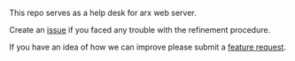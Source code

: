 This repo serves as a help desk for arx web server. 

Create an [issue](https://github.com/bionmr-spbu/arx-troubleshooting/issues/new?assignees=&labels=&template=bug_report.md&title=) if you faced any trouble with the refinement procedure. 

If you have an idea of how we can improve please submit a [feature request](https://github.com/bionmr-spbu/arx-troubleshooting/issues/new?assignees=&labels=feature-request&template=feature_request.md&title=). 
